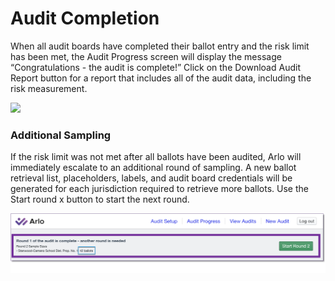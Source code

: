# Audit Completion

When all audit boards have completed their ballot entry and the risk limit has been met, the Audit Progress screen will display the message “Congratulations - the audit is complete!”  Click on the Download Audit Report button for a report that includes all of the audit data, including the risk measurement.

![](https://lh6.googleusercontent.com/AG5ZzITxbqU367SFe5yDToeCHAyKwYRxk1pw0FCaXusl\_8Cylt-SovgXtmTI7sQwbXf3\_9x6sthAmS1-JeptdTF4hQx34BMwMoCbVq2Zrj9auRKAju\_H33Jzg4VmmwOv-nOQ4LLr)

### **Additional Sampling**

If the risk limit was not met after all ballots have been audited, Arlo will immediately escalate to an additional round of sampling. A new ballot retrieval list, placeholders, labels, and audit board credentials will be generated for each jurisdiction required to retrieve more ballots. Use the Start round x button to start the next round.

![](<../.gitbook/assets/image (80).png>)
